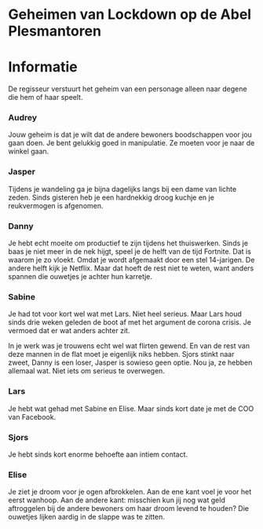 # Geheimen van Lockdown op de Abel Plesmantoren

# Informatie
De regisseur verstuurt het geheim van een personage alleen naar degene die hem of haar speelt.

### Audrey
Jouw geheim is dat je wilt dat de andere bewoners boodschappen voor jou gaan doen. Je bent gelukkig goed in manipulatie. Ze moeten voor je naar de winkel gaan.


### Jasper
Tijdens je wandeling ga je bijna dagelijks langs bij een dame van lichte zeden. Sinds gisteren heb je een hardnekkig droog kuchje en je reukvermogen is afgenomen.


### Danny
Je hebt echt moeite om productief te zijn tijdens het thuiswerken. Sinds je baas je niet meer in de nek hijgt, speel je  de helft van de tijd Fortnite. Dat is waarom je zo vloekt. Omdat je wordt afgemaakt door een stel 14-jarigen. De andere helft kijk je Netflix. Maar dat hoeft de rest niet te weten, want anders spannen die ouwetjes je achter hun karretje.


### Sabine
Je had tot voor kort wel wat met Lars. Niet heel serieus. Maar Lars houd sinds drie weken geleden de boot af met het argument de corona crisis. Je vermoed dat er wat anders achter zit.

In je werk was je trouwens echt wel wat flirten gewend. En van de rest van deze mannen in de flat moet je eigenlijk niks hebben. Sjors stinkt naar zweet, Danny is een loser, Jasper is sowieso geen optie. Nou ja, ze hebben allemaal wat.
Niet iets om serieus te overwegen.

### Lars
Je hebt wat gehad met Sabine en Elise. Maar sinds kort date je met de COO van Facebook.

### Sjors
Je hebt sinds kort enorme behoefte aan intiem contact.

### Elise
Je ziet je droom voor je ogen afbrokkelen. Aan de ene kant voel je voor het eerst wanhoop. Aan de andere kant: misschien kun jij nog wat geld aftroggelen bij de andere bewoners om haar droom levend te houden? Die ouwetjes lijken aardig in de slappe was te zitten.
